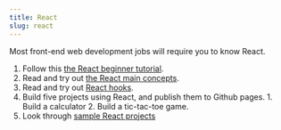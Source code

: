 ```yaml
---
title: React
slug: react
---
```


Most front-end web development jobs will require you to know React.

  1. Follow this [the React beginner tutorial][react-tutorial].
  2. Read and try out [the React main concepts][react-main-concepts].
  3. Read and try out [React hooks][react-hooks].
  4. Build five projects using React, and publish them to Github pages.
    1. Build a calculator
    2. Build a tic-tac-toe game.
  5. Look through [sample React projects]

<!-- TODO: i need more info
        create-react-app!! -->

[react-tutorial]: https://reactjs.org/tutorial/tutorial.html
[react-main-concepts]: https://reactjs.org/docs/hello-world.html
[react-hooks]: https://reactjs.org/docs/hooks-intro.html
[sample React projects]: https://reactjs.org/community/examples.html#small-examples
